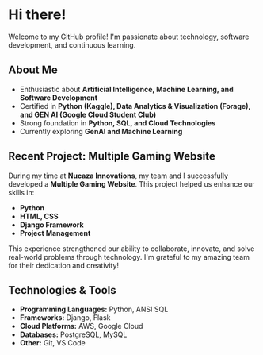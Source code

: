 # Hi there! 

Welcome to my GitHub profile! I'm passionate about technology, software development, and continuous learning. 

## About Me
-  Enthusiastic about **Artificial Intelligence, Machine Learning, and Software Development**
-  Certified in **Python (Kaggle), Data Analytics & Visualization (Forage), and GEN AI (Google Cloud Student Club)**
-  Strong foundation in **Python, SQL, and Cloud Technologies**
-  Currently exploring **GenAI and Machine Learning**

##  Recent Project: Multiple Gaming Website
During my time at **Nucaza Innovations**, my team and I successfully developed a **Multiple Gaming Website**. This project helped us enhance our skills in:

-  **Python**
-  **HTML, CSS**
-  **Django Framework**
-  **Project Management**

This experience strengthened our ability to collaborate, innovate, and solve real-world problems through technology. I'm grateful to my amazing team for their dedication and creativity! 

## Technologies & Tools
- **Programming Languages:** Python, ANSI SQL
- **Frameworks:** Django, Flask
- **Cloud Platforms:** AWS, Google Cloud
- **Databases:** PostgreSQL, MySQL
- **Other:** Git, VS Code


